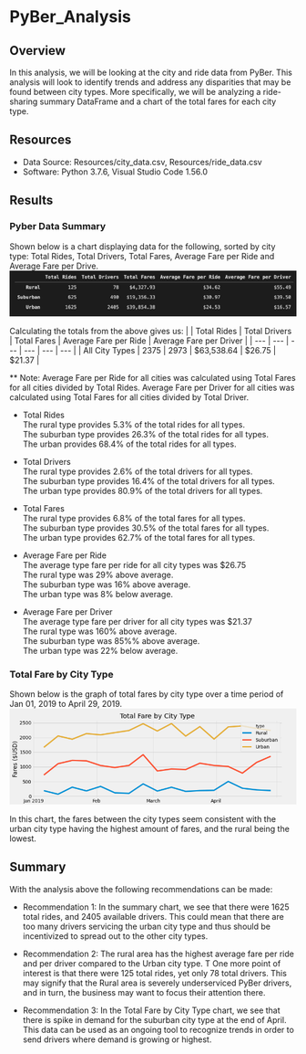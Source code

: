 # PyBer_Analysis

## Overview

In this analysis, we will be looking at the city and ride data from PyBer. This analysis will look to identify trends and address any disparities that may be found between city types. More specifically, we will be analyzing a ride-sharing summary DataFrame and a chart of the total fares for each city type.

## Resources

- Data Source: Resources/city_data.csv, Resources/ride_data.csv
- Software: Python 3.7.6, Visual Studio Code 1.56.0

## Results

### Pyber Data Summary

Shown below is a chart displaying data for the following, sorted by city type: Total Rides, Total Drivers, Total Fares, Average Fare per Ride and Average Fare per Drive.
![Summary DataFrame](analysis/summary.png)

Calculating the totals from the above gives us:
| | Total Rides | Total Drivers | Total Fares | Average Fare per Ride | Average Fare per Driver |
| --- | --- | --- | --- | --- | --- | 
| All City Types | 2375 | 2973 | $63,538.64 | $26.75 | $21.37 |

** Note: Average Fare per Ride for all cities was calculated using Total Fares for all cities divided by Total Rides.
Average Fare per Driver for all cities was calculated using Total Fares for all cities divided by Total Driver. 

* Total Rides\
The rural type provides 5.3% of the total rides for all types.\
The suburban type provides 26.3% of the total rides for all types.\
The urban provides 68.4% of the total rides for all types.

* Total Drivers\
The rural type provides 2.6% of the total drivers for all types.\
The suburban type provides 16.4% of the total drivers for all types.\
The urban type provides 80.9% of the total drivers for all types.

* Total Fares\
The rural type provides 6.8% of the total fares for all types.\
The suburban type provides 30.5% of the total fares for all types.\
The urban type provides 62.7% of the total fares for all types.

* Average Fare per Ride\
The average type fare per ride for all city types was $26.75\
The rural type was 29% above average.\
The suburban type was 16% above average.\
The urban type was 8% below average.

* Average Fare per Driver\
The average type fare per driver for all city types was $21.37\
The rural type was 160% above average.\
The suburban type was 85%% above average.\
The urban type was 22% below average.

### Total Fare by City Type

Shown below is the graph of total fares by city type over a time period of Jan 01, 2019 to April 29, 2019.
![Summary DataFrame](analysis/PyBer_fare_summary.png)

In this chart, the fares between the city types seem consistent with the urban city type having the highest amount of fares, and the rural being the lowest.

## Summary

With the analysis above the following recommendations can be made:

* Recommendation 1: In the summary chart, we see that there were 1625 total rides, and 2405 available drivers. This could mean that there are too many drivers servicing the urban city type and thus should be incentivized to spread out to the other city types.

* Recommendation 2: The rural area has the highest average fare per ride and per driver compared to the Urban city type. T One more point of interest is that there were 125 total rides, yet only 78 total drivers. This may signify that the Rural area is severely underserviced PyBer drivers, and in turn, the business may want to focus their attention there.

* Recommendation 3: In the Total Fare by City Type chart, we see that there is spike in demand for the suburban city type at the end of April. This data can be used as an ongoing tool to recognize trends in order to send drivers where demand is growing or highest.

